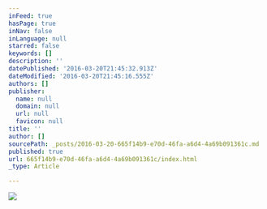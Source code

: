 ```yaml
---
inFeed: true
hasPage: true
inNav: false
inLanguage: null
starred: false
keywords: []
description: ''
datePublished: '2016-03-20T21:45:32.913Z'
dateModified: '2016-03-20T21:45:16.555Z'
authors: []
publisher:
  name: null
  domain: null
  url: null
  favicon: null
title: ''
author: []
sourcePath: _posts/2016-03-20-665f14b9-e70d-46fa-a6d4-4a69b091361c.md
published: true
url: 665f14b9-e70d-46fa-a6d4-4a69b091361c/index.html
_type: Article

---
```

![](https://the-grid-user-content.s3-us-west-2.amazonaws.com/0d9915cf-c6c7-4d11-8cd1-c5c4718d33b0.jpg)